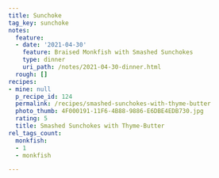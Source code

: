 ```yaml
---
title: Sunchoke
tag_key: sunchoke
notes:
  feature:
  - date: '2021-04-30'
    feature: Braised Monkfish with Smashed Sunchokes
    type: dinner
    uri_path: /notes/2021-04-30-dinner.html
  rough: []
recipes:
- mine: null
  p_recipe_id: 124
  permalink: /recipes/smashed-sunchokes-with-thyme-butter
  photo_thumb: 4F000191-11F6-4B88-9886-E6DBE4EDB730.jpg
  rating: 5
  title: Smashed Sunchokes with Thyme-Butter
rel_tags_count:
  monkfish:
  - 1
  - monkfish

---
```


